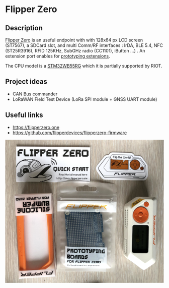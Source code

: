 # Flipper Zero

## Description
[Flipper Zero](https://flipperzero.one) is an useful endpoint with with 128x64 px LCD screen (ST7567), a SDCard slot, and multi Comm/RF interfaces : IrDA, BLE 5.4, NFC (ST25R3916), RFID 125KHz, SubGHz radio (CC1101), iButton ...) . An extension port enables for [prototyping extensions](https://shop.flipperzero.one/products/proto-boards).

The CPU model is a [STM32WB55RG](https://www.st.com/en/microcontrollers-microprocessors/stm32wb55rg.html) which it is partially supported by RIOT.

## Project ideas

* CAN Bus commander
* LoRaWAN Field Test Device (LoRa SPI module + GNSS UART module)

## Useful links

* https://flipperzero.one
* https://github.com/flipperdevices/flipperzero-firmware

![Flipper Zero](./images/flipper_zero-01.jpg)
